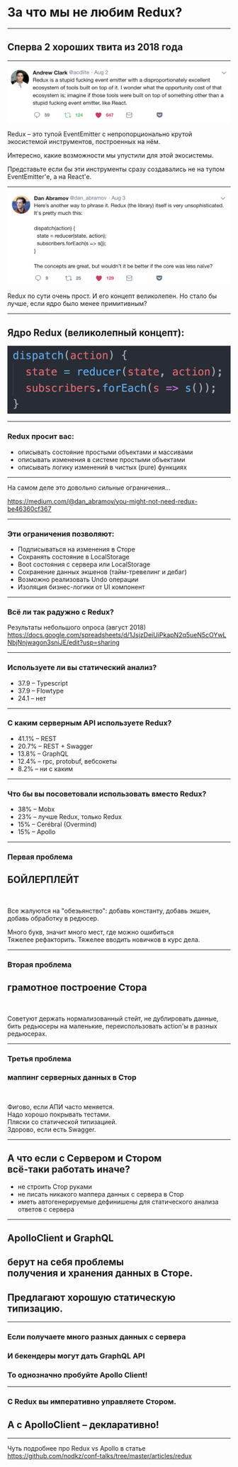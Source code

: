 # За что мы не любим Redux?

-----

## Сперва 2 хороших твита из 2018 года

-----

![andrew](./tweet_andrew_clark.png)

<span class="red">Redux – это тупой EventEmitter</span> c непропорционально крутой экосистемой инструментов, построенных на нём.

Интересно, <span class="red">какие возможности мы упустили</span> для этой экосистемы.

Представьте если бы эти инструменты сразу <span class="red">создавались не на тупом EventEmitter'е</span>, а на React'е.

-----

![dan](./tweet_dan_abramov.png)

Redux по сути очень прост. И его концепт великолепен. Но стало бы лучше, если ядро было менее примитивным?

-----

## Ядро Redux (великолепный концепт):

![redux_core](./redux_core.png) <!-- .element: class="plain"  -->

-----

### Redux просит вас:

- описывать состояние простыми объектами и массивами
- описывать изменения в системе простыми объектами
- описывать логику изменений в чистых (pure) функциях

-----

На самом деле это довольно сильные ограничения...

<https://medium.com/@dan_abramov/you-might-not-need-redux-be46360cf367>

-----

### Эти ограничения позволяют: <!-- .element: class="green" -->

- Подписываться на изменения в Сторе
- Сохранять состояние в LocalStorage
- Boot состояния с сервера или LocalStorage
- Сохранение данных экшенов (тайм-тревелинг и дебаг)
- Возможно реализовать Undo операции
- Изоляция бизнес-логики от UI компонент

-----

### Всё ли так радужно с Redux? <!-- .element: class="orange" -->

Результаты небольшого опроса (август 2018) <https://docs.google.com/spreadsheets/d/1JsjzDeiUiPkapN2q5ueN5cOYwLNbjNnjwagon3sniJE/edit?usp=sharing>

-----

### Используете ли вы статический анализ? <!-- .element: class="orange" -->

- 37.9 – Typescript
- 37.9 – Flowtype
- 24.1 – нет

-----

### С каким серверным API используете Redux? <!-- .element: class="orange" -->

- 41.1% – REST
- 20.7% – REST + Swagger
- 13.8% – GraphQL
- 12.4% – rpc, protobuf, вебсокеты
- 8.2% – ни с каким

-----

### Что бы вы посоветовали использовать вместо Redux? <!-- .element: class="orange" -->

- 38% – Mobx
- 23% – лучше Redux, только Redux
- 15% – Cerébral (Overmind)
- 15% – Apollo

-----

### Первая проблема <!-- .element: class="gray" -->

## БОЙЛЕРПЛЕЙТ <!-- .element: class="red" -->

<br/>

Все жалуются на "обезьянство": добавь константу, добавь экшен, добавь обработку в редюсер. <!-- .element: class="fragment" -->

Много букв, значит много мест, где можно ошибиться <br/>Тяжелее рефакторить. Тяжелее вводить новичков в курс дела.<!-- .element: class="fragment" -->

-----

### Вторая проблема <!-- .element: class="gray" -->

## грамотное построение Стора <!-- .element: class="red" -->

<br/>

Советуют держать нормализованный стейт, не дублировать данные, бить редьюсеры на маленькие, переиспользовать action'ы в разных редьюсерах. <!-- .element: class="fragment" -->

-----

### Третья проблема <!-- .element: class="gray" -->

### маппинг серверных данных в Стор <!-- .element: class="red" -->

<br/>

Фигово, если АПИ часто меняется. <br/>Надо хорошо покрывать тестами. <br/>Пляски со статической типизацией. <br/>Здорово, если есть Swagger. <!-- .element: class="fragment" -->

-----

## А что если с Сервером и Стором <br/> всё-таки работать иначе? <!-- .element: class="green" -->

- не строить Стор руками <!-- .element: class="fragment" -->
- не писать никакого маппера данных с сервера в Стор <!-- .element: class="fragment" -->
- иметь автогенерируемые дефинишены для статического анализа ответов с сервера <!-- .element: class="fragment" -->

-----

## ApolloClient и GraphQL <!-- .element: class="green" -->

## берут на себя проблемы <br/>получения и хранения данных в Сторе.

## Предлагают хорошую статическую типизацию. <!-- .element: class="fragment orange" -->

-----

### Если получаете много разных данных с сервера <!-- .element: class="orange" -->

### И бекендеры могут дать GraphQL API <!-- .element: class="fragment" -->

### То однозначно пробуйте Apollo Client! <!-- .element: class="fragment green" -->

-----

### C Redux вы императивно управляете Стором. <!-- .element: class="orange" -->

## А с ApolloClient – декларативно! <!-- .element: class="green fragment" -->

-----

Чуть подробнее про Redux vs Apollo в статье <https://github.com/nodkz/conf-talks/tree/master/articles/redux>
